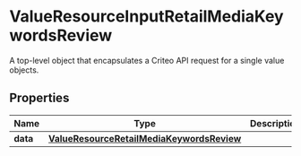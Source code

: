

# ValueResourceInputRetailMediaKeywordsReview

A top-level object that encapsulates a Criteo API request for a single value objects.

## Properties

| Name | Type | Description | Notes |
|------------ | ------------- | ------------- | -------------|
|**data** | [**ValueResourceRetailMediaKeywordsReview**](ValueResourceRetailMediaKeywordsReview.md) |  |  [optional] |




